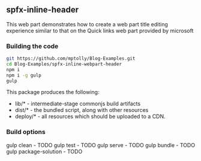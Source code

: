 ## spfx-inline-header

This web part demonstrates how to create a web part title editing experience similar to that on the Quick links web part provided by microsoft

### Building the code

```bash
git https://github.com/mptolly/Blog-Examples.git
cd Blog-Examples/spfx-inline-webpart-header
npm i
npm i -g gulp
gulp
```

This package produces the following:

* lib/* - intermediate-stage commonjs build artifacts
* dist/* - the bundled script, along with other resources
* deploy/* - all resources which should be uploaded to a CDN.

### Build options

gulp clean - TODO
gulp test - TODO
gulp serve - TODO
gulp bundle - TODO
gulp package-solution - TODO
